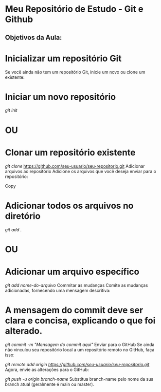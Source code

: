 # Meu Repositório de Estudo - Git e Github

## Objetivos da Aula:

# Inicializar um repositório Git
Se você ainda não tem um repositório Git, inicie um novo ou clone um existente:

# Iniciar um novo repositório
*git init*

# OU

# Clonar um repositório existente
*git clone* https://github.com/seu-usuario/seu-repositorio.git
Adicionar arquivos ao repositório
Adicione os arquivos que você deseja enviar para o repositório:

Copy
# Adicionar todos os arquivos no diretório
*git add .*

# OU

# Adicionar um arquivo específico
*git add nome-do-arquivo*
Commitar as mudanças
Comite as mudanças adicionadas, fornecendo uma mensagem descritiva:

# A mensagem do commit deve ser clara e concisa, explicando o que foi alterado.
*git commit -m "Mensagem do commit aqui"*
Enviar para o GitHub
Se ainda não vinculou seu repositório local a um repositório remoto no GitHub, faça isso:

*git remote add origin https://github.com/seu-usuario/seu-repositorio.git*
Agora, envie as alterações para o GitHub:


*git push -u origin branch-name*
Substitua branch-name pelo nome da sua branch atual (geralmente é main ou master).